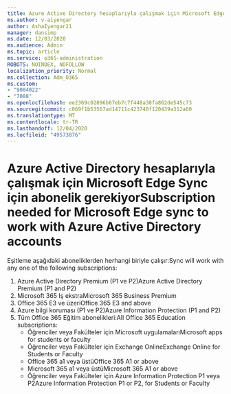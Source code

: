 ```yaml
---
title: Azure Active Directory hesaplarıyla çalışmak için Microsoft Edge Sync için abonelik gerekiyor
ms.author: v-aiyengar
author: AshaIyengar21
manager: dansimp
ms.date: 12/03/2020
ms.audience: Admin
ms.topic: article
ms.service: o365-administration
ROBOTS: NOINDEX, NOFOLLOW
localization_priority: Normal
ms.collection: Adm_O365
ms.custom:
- "9004022"
- "7088"
ms.openlocfilehash: ee2369c02896b67eb7c7f448a38fa862de545c73
ms.sourcegitcommit: c069f1b53567ad14711c423740f120439a312a60
ms.translationtype: MT
ms.contentlocale: tr-TR
ms.lasthandoff: 12/04/2020
ms.locfileid: "49573876"
---
```

# <a name="subscription-needed-for-microsoft-edge-sync-to-work-with-azure-active-directory-accounts"></a><span data-ttu-id="d3225-102">Azure Active Directory hesaplarıyla çalışmak için Microsoft Edge Sync için abonelik gerekiyor</span><span class="sxs-lookup"><span data-stu-id="d3225-102">Subscription needed for Microsoft Edge sync to work with Azure Active Directory accounts</span></span>

<span data-ttu-id="d3225-103">Eşitleme aşağıdaki aboneliklerden herhangi biriyle çalışır:</span><span class="sxs-lookup"><span data-stu-id="d3225-103">Sync will work with any one of the following subscriptions:</span></span>

1. <span data-ttu-id="d3225-104">Azure Active Directory Premium (P1 ve P2)</span><span class="sxs-lookup"><span data-stu-id="d3225-104">Azure Active Directory Premium (P1 and P2)</span></span>
1. <span data-ttu-id="d3225-105">Microsoft 365 Iş ekstra</span><span class="sxs-lookup"><span data-stu-id="d3225-105">Microsoft 365 Business Premium</span></span>
1. <span data-ttu-id="d3225-106">Office 365 E3 ve üzeri</span><span class="sxs-lookup"><span data-stu-id="d3225-106">Office 365 E3 and above</span></span>
1. <span data-ttu-id="d3225-107">Azure bilgi koruması (P1 ve P2)</span><span class="sxs-lookup"><span data-stu-id="d3225-107">Azure Information Protection (P1 and P2)</span></span>
1. <span data-ttu-id="d3225-108">Tüm Office 365 Eğitim abonelikleri:</span><span class="sxs-lookup"><span data-stu-id="d3225-108">All Office 365 Education subscriptions:</span></span>
    - <span data-ttu-id="d3225-109">Öğrenciler veya Fakülteler için Microsoft uygulamaları</span><span class="sxs-lookup"><span data-stu-id="d3225-109">Microsoft apps for students or faculty</span></span>
    - <span data-ttu-id="d3225-110">Öğrenciler veya Fakülteler için Exchange Online</span><span class="sxs-lookup"><span data-stu-id="d3225-110">Exchange Online for Students or Faculty</span></span>
    - <span data-ttu-id="d3225-111">Office 365 a1 veya üstü</span><span class="sxs-lookup"><span data-stu-id="d3225-111">Office 365 A1 or above</span></span>
    - <span data-ttu-id="d3225-112">Microsoft 365 a1 veya üstü</span><span class="sxs-lookup"><span data-stu-id="d3225-112">Microsoft 365 A1 or above</span></span>
    - <span data-ttu-id="d3225-113">Öğrenciler veya Fakülteler için Azure Information Protection P1 veya P2</span><span class="sxs-lookup"><span data-stu-id="d3225-113">Azure Information Protection P1 or P2, for Students or Faculty</span></span>
